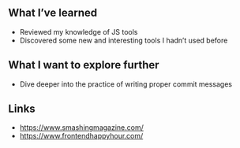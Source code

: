 ## What I’ve learned
- Reviewed my knowledge of JS tools
- Discovered some new and interesting tools I hadn’t used before

## What I want to explore further
- Dive deeper into the practice of writing proper commit messages

## Links
- https://www.smashingmagazine.com/
- https://www.frontendhappyhour.com/
